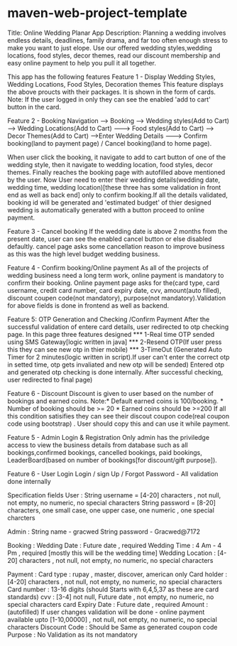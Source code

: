 # maven-web-project-template
Title: Online Wedding Planar App
Description:
Planning a wedding involves endless details, deadlines, family drama, and far too often enough stress to make you want to just elope. Use our offered wedding styles,wedding locations, food styles, decor themes, read our discount membership and easy online payment to help you pull it all together.

This app has the following features
Feature 1 - Display Wedding Styles, Wedding Locations, Food Styles, Decoration themes
This feature displays the above proucts with their packages. It is shown in the form of cards.
Note: If the user logged in only they can see the enabled 'add to cart' button in the card.

Feature 2 - Booking
Navigation --> Booking --> Wedding styles(Add to Cart) --> Wedding Locations(Add to Cart) ---> Food styles(Add to Cart) --> Decor Themes(Add to Cart) -->Enter Wedding Details ---> Confirm booking(land to payment page) / Cancel booking(land to home page).

When user click the booking, it navigate to add to cart button of one of the wedding style, then it navigate to wedding location, food styles, decor themes. Finally reaches the booking page with autofilled above mentioned by the user. Now User need to enter their wedding details(wedding date, wedding time, wedding location)[these three has some validation in front end as well as back end] only to confirm booking.If all the details validated, booking id will be generated and 'estimated budget' of thier designed wedding is automatically generated with a button proceed to online payment.


Feature 3 - Cancel booking
If the wedding date is above 2 months from the present date, user can see the enabled cancel button or else disabled defaultly. cancel page asks some cancellation reason to improve business as this was the high level budget wedding business.

Feature 4 - Confirm booking/Online payment
As all of the projects of wedding business need a long term work, online payment is mandatory to confirm their booking. Online payment page asks for the(card type, card username, credit card number, card expiry date, cvv, amount(auto filled), discount coupen code(not mandatory), purpose(not mandatory).Validation for above fields is done in frontend as well as backend.

Feature 5: OTP Generation and Checking /Confirm Payment
After the successful validation of entere card details, user redirected to otp checking page. In this page three features designed
*** 1-Real time OTP sended using SMS Gateway[logic written in java]
*** 2-Resend OTP(If user press this they can see new otp in thier mobile)
*** 3-TimeOut (Generated Auto Timer for 2 minutes(logic written in script).If user can't
enter the correct otp in setted time,  otp gets invaliated and new otp will be sended)
Entered otp and generated otp checking is done internally. After successful checking, user redirected to final page)

Feature 6 - Discount
Discount is given to user based on the number of bookings and earned coins.
Note:* Default earned coins is 100/booking.
	 * Number of booking should be >= 20
	 * Earned coins should be >=200
	 If all this condition satisifies they can see their discout coupon code(real coupon code using bootstrap) . User should copy this and can use it while payment.

Feature 5 - Admin Login & Registration
Only admin has the priviledge access to view the business details from database such as all bookings,confirmed bookings, cancelled bookings, paid bookings, LeaderBoard(based on number of bookings[for discount/gift purpose]).

Feature 6 - User Login
Login / sign Up / Forgot Password - All validation done internally


Specification fields
User  :
String username = [4-20] characters , not null, not empty, no numeric, no special characters
String password = [8-20] characters, one small case, one upper case, one numeric , one special charcters

  
Admin  :
String name - gracwed
String password - Gracwed@7172

Booking :
Wedding Date : Future date , required
Wedding Time : 4 Am - 4 Pm , required [mostly this will be the wedding time]
Wedding Location : [4-20] characters , not null, not empty, no numeric, no special characters

Payment : 
Card type : rupay , master, discover, american only
Card holder :  [4-20] characters , not null, not empty, no numeric, no special characters
Card number : 13-16 digits (should Starts with 6,4,5,37 as these are card standards)
cvv : [3-4] not null, Future date ,  not empty, no numeric, no special characters
card Expiry Date :  Future date , required
Amount : (autofilled) If user changes validation will be done - online payment available upto [1-10,00000] , not null, not empty, no numeric, no special characters
Discount Code : Should be Same as generated coupon code
Purpose :  No Validation as its not mandatory




